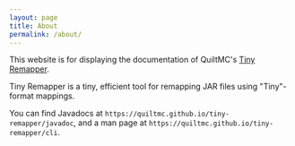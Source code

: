 ```yaml
---
layout: page
title: About
permalink: /about/
---
```


This website is for displaying the documentation of QuiltMC's [Tiny Remapper](https://github.com/QuiltMC/tiny-remapper).

Tiny Remapper is a tiny, efficient tool for remapping JAR files using "Tiny"-format mappings.

You can find Javadocs at `https://quiltmc.github.io/tiny-remapper/javadoc`, and a man page at `https://quiltmc.github.io/tiny-remapper/cli`.

